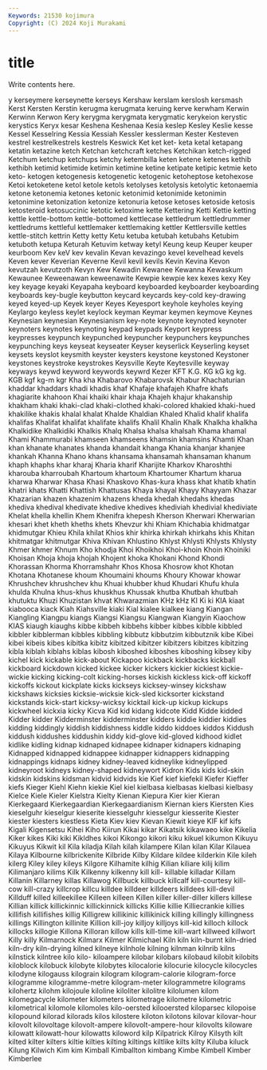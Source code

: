 ```yaml
---
Keywords: 21530 kojimura
Copyright: (C) 2024 Koji Murakami
---
```


# title

Write contents here.



y
kerseymere kerseynette kerseys Kershaw kerslam kerslosh kersmash Kerst Kersten Kerstin
kerugma kerugmata keruing kerve kerwham Kerwin Kerwinn Kerwon Kery kerygma
kerygmata kerygmatic kerykeion kerystic kerystics Keryx kesar Keshena Keshenaa Kesia
keslep Kesley Keslie kesse Kessel Kesselring Kessia Kessiah Kessler kesslerman
Kester Kesteven kestrel kestrelkestrels kestrels Keswick Ket ket ket- keta
ketal ketapang ketatin ketazine ketch Ketchan ketchcraft ketches Ketchikan ketch-rigged
Ketchum ketchup ketchups ketchy ketembilla keten ketene ketenes kethib kethibh
ketimid ketimide ketimin ketimine ketine ketipate ketipic ketmie keto keto-
ketogen ketogenesis ketogenetic ketogenic ketoheptose ketohexose Ketoi ketoketene ketol ketole
ketols ketolyses ketolysis ketolytic ketonaemia ketone ketonemia ketones ketonic ketonimid
ketonimide ketonimin ketonimine ketonization ketonize ketonuria ketose ketoses ketoside ketosis
ketosteroid ketosuccinic ketotic ketoxime kette Kettering Ketti Kettie ketting kettle
kettle-bottom kettle-bottomed kettlecase kettledrum kettledrummer kettledrums kettleful kettlemaker kettlemaking kettler
Kettlersville kettles kettle-stitch kettrin Ketty ketty Ketu ketuba ketubah ketubahs
Ketubim ketuboth ketupa Keturah Ketuvim ketway ketyl Keung keup Keuper
keuper keurboom Kev keV kev kevalin Kevan kevazingo kevel kevelhead
kevels Keven kever Keverian Keverne Kevil kevil kevils Kevin Kevina
Kevon kevutzah kevutzoth Kevyn Kew Kewadin Kewanee Kewanna Kewaskum Kewaunee
Keweenawan keweenawite Kewpie kewpie kex kexes kexy Key key keyage
keyaki Keyapaha keyboard keyboarded keyboarder keyboarding keyboards key-bugle keybutton keycard
keycards key-cold key-drawing keyed keyed-up Keyek keyer Keyes Keyesport keyhole
keyholes keying Keylargo keyless keylet keylock keyman Keymar keymen keymove
Keynes Keynesian keynesian Keynesianism key-note keynote keynoted keynoter keynoters keynotes
keynoting keypad keypads Keyport keypress keypresses keypunch keypunched keypuncher keypunchers
keypunches keypunching keys keyseat keyseater Keyser keyserlick Keyserling keyset keysets
keyslot keysmith keyster keysters keystone keystoned Keystoner keystones keystroke keystrokes
Keysville Keyte Keytesville keyway keyways keywd keyword keywords keywrd Kezer
KFT K.G. KG kG kg kg. KGB kgf kg-m kgr
Kha kha Khabarovo Khabarovsk Khabur Khachaturian khaddar khaddars khadi khadis
khaf Khafaje khafajeh Khafre khafs khagiarite khahoon Khai khaiki khair
khaja Khajeh khajur khakanship khakham khaki khaki-clad khaki-clothed khaki-colored khakied
khaki-hued khakilike khakis khalal khalat Khalde Khaldian Khaled Khalid khalif
khalifa khalifas Khalifat khalifat khalifate khalifs Khalil Khalin Khalk Khalkha
khalkha Khalkidike Khalkidiki Khalkis Khalq Khalsa khalsa khalsah Khama khamal
Khami Khammurabi khamseen khamseens khamsin khamsins Khamti Khan khan khanate
khanates khanda khandait khanga Khania khanjar khanjee khankah Khanna Khano
khans khansama khansamah khansaman khanum khaph khaphs khar kharaj Kharia
kharif Kharijite Kharkov Kharoshthi kharouba kharroubah Khartoum khartoum Khartoumer Khartum
kharua kharwa Kharwar Khasa Khasi Khaskovo Khas-kura khass khat khatib
khatin khatri khats Khatti Khattish Khattusas Khaya khayal Khayy Khayyam
Khazar Khazarian khazen khazenim khazens kheda khedah khedahs khedas khediva
khedival khedivate khedive khedives khediviah khedivial khediviate Khelat khella khellin
Khem Khenifra khepesh Kherson Kherwari Kherwarian khesari khet kheth kheths
khets Khevzur khi Khiam Khichabia khidmatgar khidmutgar Khieu Khila khilat
Khios khir khirka khirkah khirkahs khis Khitan khitmatgar khitmutgar Khiva
Khivan Khlustino Khlyst Khlysti Khlysts Khlysty Khmer khmer Khnum Kho
khodja Khoi Khoikhoi Khoi-khoin Khoin Khoiniki Khoisan Khoja khoja khojah
Khojent khoka Khokani Khond Khondi Khorassan Khorma Khorramshahr Khos Khosa
Khosrow khot Khotan Khotana Khotanese khoum Khoumaini khoums Khoury Khowar
khowar Khrushchev khrushchev khu Khuai khubber khud Khudari Khufu khula
khulda Khulna khus-khus khuskhus Khussak khutba Khutbah khutbah khutuktu Khuzi
Khuzistan khvat Khwarazmian KHz kHz KI Ki ki KIA kiaat
kiabooca kiack Kiah Kiahsville kiaki Kial kialee kialkee kiang Kiangan
Kiangling Kiangpu kiangs Kiangsi Kiangsu Kiangwan Kiangyin Kiaochow KIAS kiaugh
kiaughs kibbe kibbeh kibbehs kibber kibbes kibble kibbled kibbler kibblerman
kibbles kibbling kibbutz kibbutzim kibbutznik kibe Kibei kibei kibeis kibes
kibitka kibitz kibitzed kibitzer kibitzers kibitzes kibitzing kibla kiblah kiblahs
kiblas kibosh kiboshed kiboshes kiboshing kibsey kiby kichel kick kickable
kick-about Kickapoo kickback kickbacks kickball kickboard kickdown kicked kickee kicker
kickers kickier kickiest kickie-wickie kicking kicking-colt kicking-horses kickish kickless kick-off
kickoff kickoffs kickout kickplate kicks kickseys kicksey-winsey kickshaw kickshaws kicksies
kicksie-wicksie kick-sled kicksorter kickstand kickstands kick-start kicksy-wicksy kicktail kick-up kickup
kickups kickwheel kickxia kicky Kicva Kid kid kidang kidcote Kidd
Kidde kidded Kidder kidder Kidderminster kidderminster kidders kiddie kiddier kiddies
kidding kiddingly kiddish kiddishness kiddle kiddo kiddoes kiddos Kiddush kiddush
kiddushes kiddushin kiddy kid-glove kid-gloved kidhood kidlet kidlike kidling kidnap
kidnaped kidnapee kidnaper kidnapers kidnaping Kidnapped kidnapped kidnappee kidnapper kidnappers
kidnapping kidnappings kidnaps kidney kidney-leaved kidneylike kidneylipped kidneyroot kidneys kidney-shaped
kidneywort Kidron Kids kids kid-skin kidskin kidskins kidsman kidvid kidvids
kie Kief kief kiefekil Kiefer Kieffer kiefs Kieger Kiehl Kiehn
kiekie Kiel kiel kielbasa kielbasas kielbasi kielbasy Kielce Kiele Kieler
Kielstra Kielty Kienan Kiepura Kier kier Kieran Kierkegaard Kierkegaardian Kierkegaardianism
Kiernan kiers Kiersten Kies kieselguhr kieselgur kieserite kiesselguhr kiesselgur kiesserite
Kiester kiester kiesters kiestless Kieta Kiev kiev Kievan Kiewit kieye
KIF kif kifs Kigali Kigensetsu Kihei Kiho Kiirun Kikai kikar
Kikatsik kikawaeo kike Kikelia Kiker kikes Kiki kiki Kikldhes kikoi
Kikongo kikori kiku kikuel kikumon Kikuyu Kikuyus Kikwit kil Kila
kiladja Kilah kilah kilampere Kilan kilan Kilar Kilauea Kilaya Kilbourne
kilbrickenite Kilbride Kilby Kildare kildee kilderkin Kile kileh kilerg Kiley
kiley kileys Kilgore Kilhamite kilhig Kilian kiliare kilij kilim Kilimanjaro
kilims Kilk Kilkenny kilkenny kill kill- killable killadar Killam Killanin
Killarney killas Killawog Killbuck killbuck killcalf kill-courtesy kill-cow kill-crazy killcrop
killcu killdee killdeer killdeers killdees kill-devil Killduff killed killeekillee Killeen
killeen Killen killer killer-diller killers killese Killian killick killickinnic killickinnick
killicks Killie killie Killiecrankie killies killifish killifishes killig Killigrew killikinic
killikinick killing killingly killingness killings Killington killinite Killion kill-joy killjoy
killjoys kill-kid killoch killock killocks killogie Killona Killoran killow kills
kill-time kill-wart killweed killwort Killy killy Kilmarnock Kilmarx Kilmer Kilmichael
Kiln kiln kiln-burnt kiln-dried kiln-dry kiln-drying kilned kilneye kilnhole kilning
kilnman kilnrib kilns kilnstick kilntree kilo kilo- kiloampere kilobar kilobars
kilobaud kilobit kilobits kiloblock kilobuck kilobyte kilobytes kilocalorie kilocurie kilocycle
kilocycles kilodyne kilogauss kilograin kilogram kilogram-calorie kilogram-force kilogramme kilogramme-metre kilogram-meter
kilogrammetre kilograms kilohertz kilohm kilojoule kiloline kiloliter kilolitre kilolumen kilom
kilomegacycle kilometer kilometers kilometrage kilometre kilometric kilometrical kilomole kilomoles kilo-oersted
kilooersted kiloparsec kilopoise kilopound kilorad kilorads kilos kilostere kiloton kilotons
kilovar kilovar-hour kilovolt kilovoltage kilovolt-ampere kilovolt-ampere-hour kilovolts kiloware kilowatt kilowatt-hour
kilowatts kiloword kilp Kilpatrick Kilroy Kilsyth kilt kilted kilter kilters
kiltie kilties kilting kiltings kiltlike kilts kilty Kiluba kiluck Kilung
Kilwich Kim kim Kimball Kimballton kimbang Kimbe Kimbell Kimber Kimberlee
